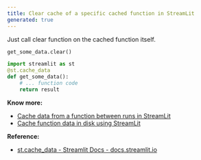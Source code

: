 ```yaml
---
title: Clear cache of a specific cached function in StreamLit
generated: true
---
```


<div markdown="1" class="ans">
Just call clear function on the cached function itself.

```python
get_some_data.clear()
```
</div>

```python
import streamlit as st
@st.cache_data
def get_some_data():
    # ... function code
    return result
```

**Know more:**
- [Cache data from a function between runs in StreamLit](/en-US/streamlit/cache-data-from-function-between-runs)
- [Cache function data in disk using StreamLit](/en-US/streamlit/cache-function-data-in-disk)

**Reference:**
- [st.cache_data - Streamlit Docs - docs.streamlit.io](https://docs.streamlit.io/library/api-reference/performance/st.cache_data)
